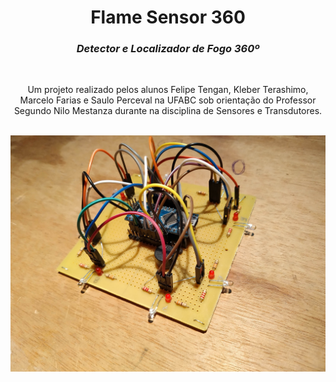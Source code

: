 
<h1 align="center">Flame Sensor 360</h1>
<h3 align="center"><em>Detector e Localizador de Fogo 360º</em></h3>
<br>
<p align="center">
Um projeto realizado pelos alunos Felipe Tengan, Kleber Terashimo, Marcelo Farias e Saulo Perceval na UFABC sob orientação do Professor Segundo Nilo Mestanza durante na disciplina de Sensores e Transdutores.
</p>
<br>
<img src="https://github.com/marcelojrfarias/flamesensor360/blob/master/flamesensor360.jpg" align="center">
